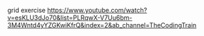 grid exercise
https://www.youtube.com/watch?v=esKLU3dJo70&list=PLRqwX-V7Uu6bm-3M4Wntd4yYZGKwiKfrQ&index=2&ab_channel=TheCodingTrain
